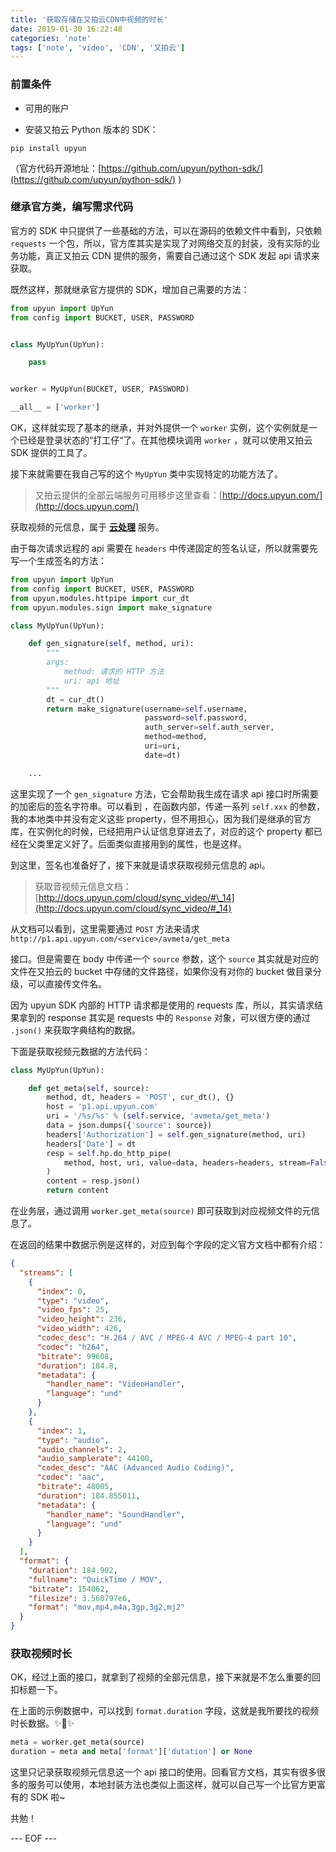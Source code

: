 ```yaml
---
title: '获取存储在又拍云CDN中视频的时长'
date: 2019-01-30 16:22:48
categories: 'note'
tags: ['note', 'video', 'CDN', '又拍云']
---
```


### 前置条件

- 可用的账户

- 安装又拍云 Python 版本的 SDK：

```shell
pip install upyun
```

（官方代码开源地址：[https://github.com/upyun/python-sdk/](https://github.com/upyun/python-sdk/) )

<!--more-->

### 继承官方类，编写需求代码

官方的 SDK 中只提供了一些基础的方法，可以在源码的依赖文件中看到，只依赖 `requests` 一个包，所以，官方库其实是实现了对网络交互的封装，没有实际的业务功能，真正又拍云 CDN 提供的服务，需要自己通过这个 SDK 发起 api 请求来获取。

既然这样，那就继承官方提供的 SDK，增加自己需要的方法：

```python
from upyun import UpYun
from config import BUCKET, USER, PASSWORD


class MyUpYun(UpYun):

    pass


worker = MyUpYun(BUCKET, USER, PASSWORD)

__all__ = ['worker']


```

OK，这样就实现了基本的继承，并对外提供一个 `worker` 实例，这个实例就是一个已经是登录状态的”打工仔“了。在其他模块调用 `worker` ，就可以使用又拍云 SDK 提供的工具了。

接下来就需要在我自己写的这个 `MyUpYun` 类中实现特定的功能方法了。

> 又拍云提供的全部云端服务可用移步这里查看：[http://docs.upyun.com/](http://docs.upyun.com/)

获取视频的元信息，属于 **[云处理](http://docs.upyun.com/cloud/)** 服务。

由于每次请求远程的 api 需要在 `headers` 中传递固定的签名认证，所以就需要先写一个生成签名的方法：

```python
from upyun import UpYun
from config import BUCKET, USER, PASSWORD
from upyun.modules.httpipe import cur_dt
from upyun.modules.sign import make_signature

class MyUpYun(UpYun):

    def gen_signature(self, method, uri):
        """
        args:
        	method: 请求的 HTTP 方法
        	uri: api 地址
        """
        dt = cur_dt()
        return make_signature(username=self.username,
                              password=self.password,
                              auth_server=self.auth_server,
                              method=method,
                              uri=uri,
                              date=dt)

    ...

```

这里实现了一个 `gen_signature` 方法，它会帮助我生成在请求 api 接口时所需要的加密后的签名字符串。可以看到 ，在函数内部，传递一系列 `self.xxx` 的参数，我的本地类中并没有定义这些 property，但不用担心，因为我们是继承的官方库，在实例化的时候，已经把用户认证信息穿进去了，对应的这个 property 都已经在父类里定义好了。后面类似直接用到的属性，也是这样。

到这里，签名也准备好了，接下来就是请求获取视频元信息的 api。

> 获取音视频元信息文档：[http://docs.upyun.com/cloud/sync_video/#\_14](http://docs.upyun.com/cloud/sync_video/#_14)

从文档可以看到，这里需要通过 `POST` 方法来请求 `http://p1.api.upyun.com/<service>/avmeta/get_meta`

接口。但是需要在 body 中传递一个 `source` 参数，这个 `source` 其实就是对应的文件在又拍云的 bucket 中存储的文件路径，如果你没有对你的 bucket 做目录分级，可以直接传文件名。

因为 upyun SDK 内部的 HTTP 请求都是使用的 requests 库，所以，其实请求结果拿到的 response 其实是 requests 中的 `Response` 对象，可以很方便的通过 `.json()` 来获取字典结构的数据。

下面是获取视频元数据的方法代码：

```python
class MyUpYun(UpYun):

    def get_meta(self, source):
        method, dt, headers = 'POST', cur_dt(), {}
        host = 'p1.api.upyun.com'
        uri = '/%s/%s' % (self.service, 'avmeta/get_meta')
        data = json.dumps({'source': source})
        headers['Authorization'] = self.gen_signature(method, uri)
        headers['Date'] = dt
        resp = self.hp.do_http_pipe(
            method, host, uri, value=data, headers=headers, stream=False
        )
        content = resp.json()
        return content
```

在业务层，通过调用 `worker.get_meta(source)` 即可获取到对应视频文件的元信息了。

在返回的结果中数据示例是这样的，对应到每个字段的定义官方文档中都有介绍：

```json
{
  "streams": [
    {
      "index": 0,
      "type": "video",
      "video_fps": 25,
      "video_height": 236,
      "video_width": 426,
      "codec_desc": "H.264 / AVC / MPEG-4 AVC / MPEG-4 part 10",
      "codec": "h264",
      "bitrate": 99608,
      "duration": 184.8,
      "metadata": {
        "handler_name": "VideoHandler",
        "language": "und"
      }
    },
    {
      "index": 1,
      "type": "audio",
      "audio_channels": 2,
      "audio_samplerate": 44100,
      "codec_desc": "AAC (Advanced Audio Coding)",
      "codec": "aac",
      "bitrate": 48005,
      "duration": 184.855011,
      "metadata": {
        "handler_name": "SoundHandler",
        "language": "und"
      }
    }
  ],
  "format": {
    "duration": 184.902,
    "fullname": "QuickTime / MOV",
    "bitrate": 154062,
    "filesize": 3.560797e6,
    "format": "mov,mp4,m4a,3gp,3g2,mj2"
  }
}
```

### 获取视频时长

OK，经过上面的接口，就拿到了视频的全部元信息，接下来就是不怎么重要的回扣标题一下。

在上面的示例数据中，可以找到 `format.duration` 字段，这就是我所要找的视频时长数据。✨🍰✨

```python
meta = worker.get_meta(source)
duration = meta and meta['format']['dutation'] or None
```

这里只记录获取视频元信息这一个 api 接口的使用。回看官方文档，其实有很多很多的服务可以使用，本地封装方法也类似上面这样，就可以自己写一个比官方更富有的 SDK 啦~

共勉！

--- EOF ---
